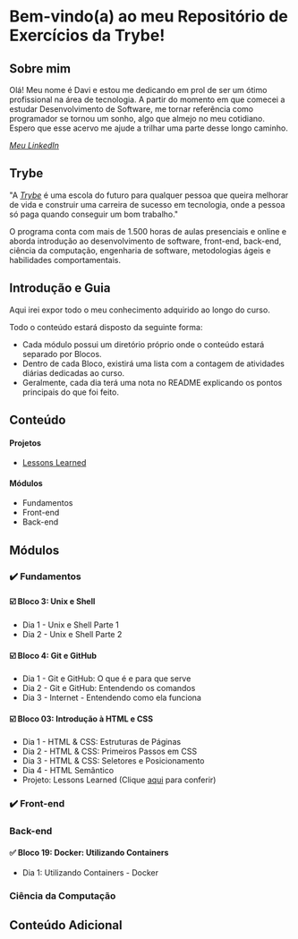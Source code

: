 # Bem-vindo(a) ao meu Repositório de Exercícios da Trybe!

## Sobre mim

Olá! Meu nome é Davi e estou me dedicando em prol de ser um ótimo profissional na área de tecnologia. A partir do momento em que comecei a estudar Desenvolvimento de Software,  me tornar referência como programador se tornou um sonho, algo que almejo no meu cotidiano. Espero que esse acervo me ajude a trilhar uma parte desse longo caminho.

_[Meu LinkedIn](https://www.linkedin.com/in/dvfreitas/)_

## Trybe

"A _[Trybe](https://www.betrybe.com)_ é uma escola do futuro para qualquer pessoa que queira melhorar de vida e construir uma carreira de sucesso em tecnologia, onde a pessoa só paga quando conseguir um bom trabalho."

O programa conta com mais de 1.500 horas de aulas presenciais e online e aborda introdução ao desenvolvimento de software, front-end, back-end, ciência da computação, engenharia de software, metodologias ágeis e habilidades comportamentais.

## Introdução e Guia

Aqui irei expor todo o meu conhecimento adquirido ao longo do curso.

Todo o conteúdo estará disposto da seguinte forma:
  * Cada módulo possui um diretório próprio onde o conteúdo estará separado por Blocos.
  * Dentro de cada Bloco, existirá uma lista com a contagem de atividades diárias dedicadas ao curso.
  * Geralmente, cada dia terá uma nota no README explicando os pontos principais do que foi feito.

## Conteúdo
  
  #### Projetos
   * [Lessons Learned](https://github.com/davifreitas1/sd-017-project-lessons-learned)
  
  #### Módulos
   * Fundamentos
   * Front-end
   * Back-end

## Módulos

### ✔️ Fundamentos
  
  #### ☑️ Bloco 3: Unix e Shell
  * Dia 1 - Unix e Shell Parte 1
  * Dia 2 - Unix e Shell Parte 2
  
  #### ☑️ Bloco 4: Git e GitHub
  * Dia 1 - Git e GitHub: O que é e para que serve
  * Dia 2 - Git e GitHub: Entendendo os comandos
  * Dia 3 - Internet - Entendendo como ela funciona
  
  #### ☑️ Bloco 03: Introdução à HTML e CSS
  * Dia 1 - HTML & CSS: Estruturas de Páginas
  * Dia 2 - HTML & CSS: Primeiros Passos em CSS
  * Dia 3 - HTML & CSS: Seletores e Posicionamento
  * Dia 4 - HTML Semântico
  * Projeto: Lessons Learned (Clique [aqui](https://github.com/davifreitas1/sd-017-project-lessons-learned) para conferir)
  
### ✔️ Front-end

### Back-end
  
  #### :white_check_mark: Bloco 19: Docker: Utilizando Containers
  * Dia 1: Utilizando Containers - Docker

### Ciência da Computação

## Conteúdo Adicional ##
